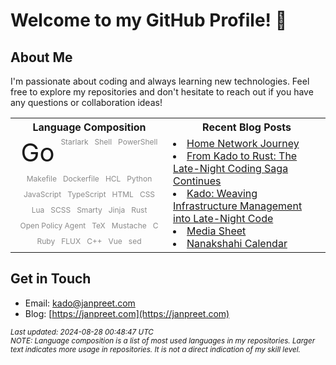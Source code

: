 # Welcome to my GitHub Profile! 👋

## About Me
I'm passionate about coding and always learning new technologies. Feel free to explore my repositories and don't hesitate to reach out if you have any questions or collaboration ideas!

<table  markdown="1">
<tr>
<th>Language Composition</th>
<th>Recent Blog Posts</th>
</tr>
<td valign="top" width="50%" markdown="1">
<div style="display: flex; flex-wrap: wrap; gap: 10px; justify-content: center;"> <span style="font-size: 40px; opacity: 1.00;">Go</span> <span style="font-size: 12px; opacity: 0.53;">Starlark</span> <span style="font-size: 12px; opacity: 0.51;">Shell</span> <span style="font-size: 12px; opacity: 0.50;">PowerShell</span> <span style="font-size: 12px; opacity: 0.50;">Makefile</span> <span style="font-size: 12px; opacity: 0.50;">Dockerfile</span> <span style="font-size: 12px; opacity: 0.50;">HCL</span> <span style="font-size: 12px; opacity: 0.50;">Python</span> <span style="font-size: 12px; opacity: 0.50;">JavaScript</span> <span style="font-size: 12px; opacity: 0.50;">TypeScript</span> <span style="font-size: 12px; opacity: 0.50;">HTML</span> <span style="font-size: 12px; opacity: 0.50;">CSS</span> <span style="font-size: 12px; opacity: 0.50;">Lua</span> <span style="font-size: 12px; opacity: 0.50;">SCSS</span> <span style="font-size: 12px; opacity: 0.50;">Smarty</span> <span style="font-size: 12px; opacity: 0.50;">Jinja</span> <span style="font-size: 12px; opacity: 0.50;">Rust</span> <span style="font-size: 12px; opacity: 0.50;">Open Policy Agent</span> <span style="font-size: 12px; opacity: 0.50;">TeX</span> <span style="font-size: 12px; opacity: 0.50;">Mustache</span> <span style="font-size: 12px; opacity: 0.50;">C</span> <span style="font-size: 12px; opacity: 0.50;">Ruby</span> <span style="font-size: 12px; opacity: 0.50;">FLUX</span> <span style="font-size: 12px; opacity: 0.50;">C++</span> <span style="font-size: 12px; opacity: 0.50;">Vue</span> <span style="font-size: 12px; opacity: 0.50;">sed</span> </div>
</td>
<td valign="top" width="50%" markdown="1">
<li><a href="https://janpreet.com/home-network">Home Network Journey</a></li>
<li><a href="https://janpreet.com/rust-badge-generator">From Kado to Rust: The Late-Night Coding Saga Continues</a></li>
<li><a href="https://janpreet.com/kado-story">Kado: Weaving Infrastructure Management into Late-Night Code</a></li>
<li><a href="https://janpreet.com/media-sheet">Media Sheet</a></li>
<li><a href="https://janpreet.com/nanakshahi-calendar">Nanakshahi Calendar</a></li>
</td>
</table>

## Get in Touch
- Email: [kado@janpreet.com](mailto:kado@janpreet.com)
- Blog: [https://janpreet.com](https://janpreet.com)

<small><i>Last updated: 2024-08-28 00:48:47 UTC</i></small><br />
<small><i>NOTE: Language composition is a list of most used languages in my repositories. Larger text indicates more usage in repositories. It is not a direct indication of my skill level.</i></small>